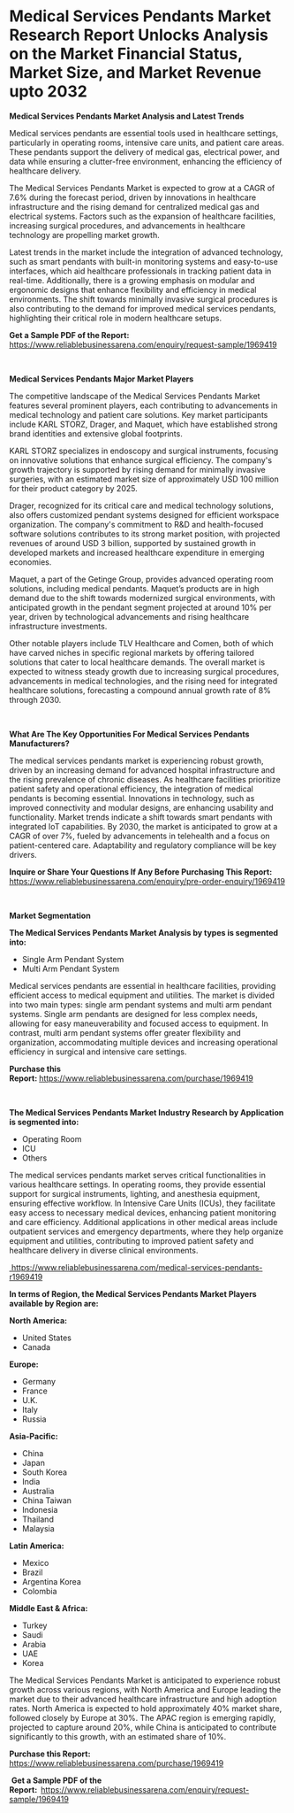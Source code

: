 <p><h1>Medical Services Pendants Market Research Report Unlocks Analysis on the Market Financial Status, Market Size, and Market Revenue upto 2032</h1></p><p><strong>Medical Services Pendants Market Analysis and Latest Trends</strong></p>
<p><p>Medical services pendants are essential tools used in healthcare settings, particularly in operating rooms, intensive care units, and patient care areas. These pendants support the delivery of medical gas, electrical power, and data while ensuring a clutter-free environment, enhancing the efficiency of healthcare delivery.</p><p>The Medical Services Pendants Market is expected to grow at a CAGR of 7.6% during the forecast period, driven by innovations in healthcare infrastructure and the rising demand for centralized medical gas and electrical systems. Factors such as the expansion of healthcare facilities, increasing surgical procedures, and advancements in healthcare technology are propelling market growth.</p><p>Latest trends in the market include the integration of advanced technology, such as smart pendants with built-in monitoring systems and easy-to-use interfaces, which aid healthcare professionals in tracking patient data in real-time. Additionally, there is a growing emphasis on modular and ergonomic designs that enhance flexibility and efficiency in medical environments. The shift towards minimally invasive surgical procedures is also contributing to the demand for improved medical services pendants, highlighting their critical role in modern healthcare setups.</p></p>
<p><strong>Get a Sample PDF of the Report:&nbsp;</strong> <a href="https://www.reliablebusinessarena.com/enquiry/request-sample/1969419?utm_campaign=2013&utm_medium=2&utm_source=Github&utm_content=ia&utm_term=16042025&utm_id=medical-services-pendants">https://www.reliablebusinessarena.com/enquiry/request-sample/1969419</a></p>
<p>&nbsp;</p>
<p><strong>Medical Services Pendants Major Market Players</strong></p>
<p><p>The competitive landscape of the Medical Services Pendants Market features several prominent players, each contributing to advancements in medical technology and patient care solutions. Key market participants include KARL STORZ, Drager, and Maquet, which have established strong brand identities and extensive global footprints.</p><p>KARL STORZ specializes in endoscopy and surgical instruments, focusing on innovative solutions that enhance surgical efficiency. The company's growth trajectory is supported by rising demand for minimally invasive surgeries, with an estimated market size of approximately USD 100 million for their product category by 2025.</p><p>Drager, recognized for its critical care and medical technology solutions, also offers customized pendant systems designed for efficient workspace organization. The company's commitment to R&D and health-focused software solutions contributes to its strong market position, with projected revenues of around USD 3 billion, supported by sustained growth in developed markets and increased healthcare expenditure in emerging economies.</p><p>Maquet, a part of the Getinge Group, provides advanced operating room solutions, including medical pendants. Maquet’s products are in high demand due to the shift towards modernized surgical environments, with anticipated growth in the pendant segment projected at around 10% per year, driven by technological advancements and rising healthcare infrastructure investments.</p><p>Other notable players include TLV Healthcare and Comen, both of which have carved niches in specific regional markets by offering tailored solutions that cater to local healthcare demands. The overall market is expected to witness steady growth due to increasing surgical procedures, advancements in medical technologies, and the rising need for integrated healthcare solutions, forecasting a compound annual growth rate of 8% through 2030.</p></p>
<p>&nbsp;</p>
<p><strong>What Are The Key Opportunities For Medical Services Pendants Manufacturers?</strong></p>
<p><p>The medical services pendants market is experiencing robust growth, driven by an increasing demand for advanced hospital infrastructure and the rising prevalence of chronic diseases. As healthcare facilities prioritize patient safety and operational efficiency, the integration of medical pendants is becoming essential. Innovations in technology, such as improved connectivity and modular designs, are enhancing usability and functionality. Market trends indicate a shift towards smart pendants with integrated IoT capabilities. By 2030, the market is anticipated to grow at a CAGR of over 7%, fueled by advancements in telehealth and a focus on patient-centered care. Adaptability and regulatory compliance will be key drivers.</p></p>
<p><strong>Inquire or Share Your Questions If Any Before Purchasing This Report:</strong> <a href="https://www.reliablebusinessarena.com/enquiry/pre-order-enquiry/1969419?utm_campaign=2013&utm_medium=2&utm_source=Github&utm_content=ia&utm_term=16042025&utm_id=medical-services-pendants">https://www.reliablebusinessarena.com/enquiry/pre-order-enquiry/1969419</a></p>
<p>&nbsp;</p>
<p><strong>Market Segmentation</strong></p>
<p><strong>The Medical Services Pendants Market Analysis by types is segmented into:</strong></p>
<p><ul><li>Single Arm Pendant System</li><li>Multi Arm Pendant System</li></ul></p>
<p><p>Medical services pendants are essential in healthcare facilities, providing efficient access to medical equipment and utilities. The market is divided into two main types: single arm pendant systems and multi arm pendant systems. Single arm pendants are designed for less complex needs, allowing for easy maneuverability and focused access to equipment. In contrast, multi arm pendant systems offer greater flexibility and organization, accommodating multiple devices and increasing operational efficiency in surgical and intensive care settings.</p></p>
<p><strong>Purchase this Report:&nbsp;</strong><a href="https://www.reliablebusinessarena.com/purchase/1969419?utm_campaign=2013&utm_medium=2&utm_source=Github&utm_content=ia&utm_term=16042025&utm_id=medical-services-pendants">https://www.reliablebusinessarena.com/purchase/1969419</a></p>
<p>&nbsp;</p>
<p><strong>The Medical Services Pendants Market Industry Research by Application is segmented into:</strong></p>
<p><ul><li>Operating Room</li><li>ICU</li><li>Others</li></ul></p>
<p><p>The medical services pendants market serves critical functionalities in various healthcare settings. In operating rooms, they provide essential support for surgical instruments, lighting, and anesthesia equipment, ensuring effective workflow. In Intensive Care Units (ICUs), they facilitate easy access to necessary medical devices, enhancing patient monitoring and care efficiency. Additional applications in other medical areas include outpatient services and emergency departments, where they help organize equipment and utilities, contributing to improved patient safety and healthcare delivery in diverse clinical environments.</p></p>
<p><a href="https://www.reliablebusinessarena.com/medical-services-pendants-r1969419?utm_campaign=2013&utm_medium=2&utm_source=Github&utm_content=ia&utm_term=16042025&utm_id=medical-services-pendants">&nbsp;https://www.reliablebusinessarena.com/medical-services-pendants-r1969419</a></p>
<p><strong>In terms of Region, the Medical Services Pendants Market Players available by Region are:</strong></p>
<p>
    <p> <strong> North America: </strong>
        <ul>
            <li>United States</li>
            <li>Canada</li>
        </ul>
        </p> 
    <p> <strong> Europe: </strong>
        <ul>
            <li>Germany</li>
            <li>France</li>
            <li>U.K.</li>
            <li>Italy</li>
            <li>Russia</li>
        </ul>
        </p> 
    <p> <strong> Asia-Pacific: </strong>
        <ul>
            <li>China</li>
            <li>Japan</li>
            <li>South Korea</li>
            <li>India</li>
            <li>Australia</li>
            <li>China Taiwan</li>
            <li>Indonesia</li>
            <li>Thailand</li>
            <li>Malaysia</li>
        </ul>
        </p> 
    <p> <strong> Latin America: </strong>
        <ul>
            <li>Mexico</li>
            <li>Brazil</li>
            <li>Argentina Korea</li>
            <li>Colombia</li>
        </ul>
        </p> 
    <p> <strong> Middle East & Africa: </strong>
        <ul>
            <li>Turkey</li>
            <li>Saudi</li>
            <li>Arabia</li>
            <li>UAE</li>
            <li>Korea</li>
        </ul>
    </p>
    </p>
<p><p>The Medical Services Pendants Market is anticipated to experience robust growth across various regions, with North America and Europe leading the market due to their advanced healthcare infrastructure and high adoption rates. North America is expected to hold approximately 40% market share, followed closely by Europe at 30%. The APAC region is emerging rapidly, projected to capture around 20%, while China is anticipated to contribute significantly to this growth, with an estimated share of 10%.</p></p>
<p><strong>Purchase this Report: </strong><a href="https://www.reliablebusinessarena.com/purchase/1969419?utm_campaign=2013&utm_medium=2&utm_source=Github&utm_content=ia&utm_term=16042025&utm_id=medical-services-pendants">https://www.reliablebusinessarena.com/purchase/1969419</a></p>
<p>&nbsp;<strong>Get a Sample PDF of the Report:&nbsp;&nbsp;</strong><a href="https://www.reliablebusinessarena.com/enquiry/request-sample/1969419?utm_campaign=2013&utm_medium=2&utm_source=Github&utm_content=ia&utm_term=16042025&utm_id=medical-services-pendants">https://www.reliablebusinessarena.com/enquiry/request-sample/1969419</a></p>
<p><strong></strong></p>
<p><p></p><p></p><p></p></p>